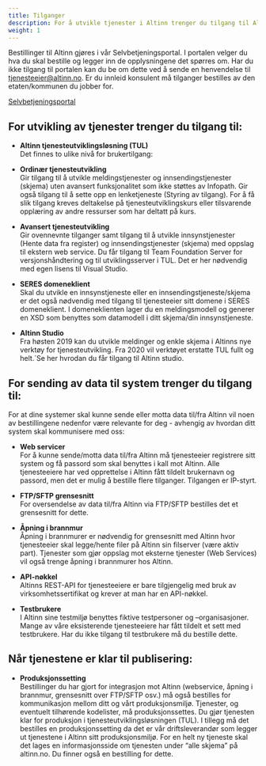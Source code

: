 ```yaml
---
title: Tilganger
description: For å utvikle tjenester i Altinn trenger du tilgang til Altinns verktøy og webløsninger.
weight: 1
---
```


Bestillinger til Altinn gjøres i vår Selvbetjeningsportal. I portalen velger du hva du skal bestille og legger inn de opplysningene det spørres om. Har du ikke tilgang til portalen kan du be om dette ved å sende en henvendelse til [tjenesteeier@altinn.no](tjenesteeier@altinn.no). Er du innleid konsulent må tilganger bestilles av den etaten/kommunen du jobber for.

<a href="https://smssp-sso.brreg.no/" class="a-linkFeatured ">Selvbetjeningsportal<i class="ai ai-sm ai-nw ai-nw-right ai-arrowright"></i></a>

## For utvikling av tjenester trenger du tilgang til:

- **Altinn tjenesteutviklingsløsning (TUL)**<br>Det finnes to ulike nivå for brukertilgang: 

 - **Ordinær tjenesteutvikling**<br>Gir tilgang til å utvikle meldingstjenester og innsendingstjenester (skjema) uten avansert funksjonalitet som ikke støttes av Infopath. Gir også tilgang til å sette opp en lenketjeneste (Styring av tilgang). For å få slik tilgang kreves deltakelse på tjenesteutviklingskurs eller tilsvarende opplæring av andre ressurser som har deltatt på kurs.
 - **Avansert tjenesteutvikling**<br>Gir ovennevnte tilganger samt tilgang til å utvikle innsynstjenester (Hente data fra register) og innsendingstjenester (skjema) med oppslag til ekstern web service. Du får tilgang til Team Foundation Server for versjonshåndtering og til utviklingsserver i TUL. Det er her nødvendig med egen lisens til Visual Studio.

- **SERES domeneklient**<br>Skal du utvikle en innsynstjeneste eller en innsendingstjeneste/skjema er det også nødvendig med tilgang til tjenesteeier sitt domene i SERES domeneklient. I domeneklienten lager du en meldingsmodell og generer en XSD som benyttes som datamodell i ditt skjema/din innsynstjeneste.

- **Altinn Studio**<br>Fra høsten 2019 kan du utvikle meldinger og enkle skjema i Altinns nye verktøy for tjenesteutvikling. Fra 2020 vil verktøyet erstatte TUL fullt og helt.´Se her hvrodan du får tilgang til Altinn studio. 

## For sending av data til system trenger du tilgang til:
For at dine systemer skal kunne sende eller motta data til/fra Altinn vil noen av bestillingene nedenfor være relevante for deg - avhengig av hvordan ditt system skal kommunisere med oss:

- **Web servicer**<br>For å kunne sende/motta data til/fra Altinn må tjenesteeier registrere sitt system og få passord som skal benyttes i kall mot Altinn. Alle tjenesteeiere har ved opprettelse i Altinn fått tildelt brukernavn og passord, men det er mulig å bestille flere tilganger. Tilgangen er IP-styrt.

- **FTP/SFTP grensesnitt**<br>For oversendelse av data til/fra Altinn via FTP/SFTP bestilles det et grensesnitt for dette.

- **Åpning i brannmur**<br>Åpning i brannmurer er nødvendig for grensesnitt med Altinn hvor tjenesteeier skal legge/hente filer på Altinn sin filserver (være aktiv part). Tjenester som gjør oppslag mot eksterne tjenester (Web Services) vil også trenge åpning i brannmurer hos Altinn.

- **API-nøkkel**<br>Altinns REST-API for tjenesteeiere er bare tilgjengelig med bruk av virksomhetssertifikat og krever at man har en API-nøkkel.

- **Testbrukere**<br>I Altinn sine testmiljø benyttes fiktive testpersoner og –organisasjoner. Mange av våre eksisterende tjenesteeiere har fått tildelt et sett med testbrukere. Har du ikke tilgang til testbrukere må du bestille dette.

## Når tjenestene er klar til publisering:

- **Produksjonssetting**<br>Bestillinger du har gjort for integrasjon mot Altinn (webservice, åpning i brannmur, grensesnitt over FTP/SFTP osv.) må også bestilles for kommunikasjon mellom ditt og vårt produksjonsmiljø. Tjenester, og eventuelt tilhørende kodelister, må produksjonssettes. Du gjør tjenesten klar for produksjon i tjenesteutviklingsløsningen (TUL). I tillegg må det bestilles en produksjonssetting da det er vår driftsleverandør som legger ut tjenestene i Altinn sitt produksjonsmiljø. For en helt ny tjeneste skal det lages en informasjonsside om tjenesten under “alle skjema” på altinn.no. Du finner også en bestilling for dette.
